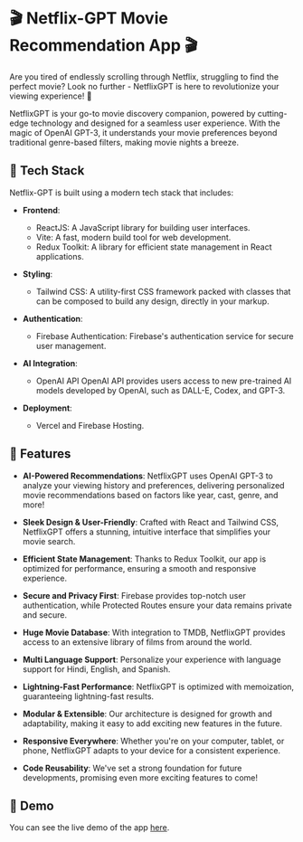 # 🎬 Netflix-GPT Movie Recommendation App 🎬

Are you tired of endlessly scrolling through Netflix, struggling to find the perfect movie? Look no further - NetflixGPT is here to revolutionize your viewing experience! 🍿

NetflixGPT is your go-to movie discovery companion, powered by cutting-edge technology and designed for a seamless user experience. With the magic of OpenAI GPT-3, it understands your movie preferences beyond traditional genre-based filters, making movie nights a breeze.


## 🚀 Tech Stack

Netflix-GPT is built using a modern tech stack that includes:

- **Frontend**:
  - ReactJS: A JavaScript library for building user interfaces.
  - Vite: A fast, modern build tool for web development.
  - Redux Toolkit: A library for efficient state management in React applications.

- **Styling**:
  - Tailwind CSS: A utility-first CSS framework packed with classes that can be composed to build any design, directly in your markup.
    
- **Authentication**:
  - Firebase Authentication: Firebase's authentication service for secure user management.

- **AI Integration**:
  - OpenAI API OpenAI API provides users access to new pre-trained AI models developed by OpenAI, such as DALL-E, Codex, and GPT-3.


- **Deployment**:
  - Vercel and Firebase Hosting.

## 🚀 Features 

- **AI-Powered Recommendations**: NetflixGPT uses OpenAI GPT-3 to analyze your viewing history and preferences, delivering personalized movie recommendations based on factors like year, cast, genre, and more!

- **Sleek Design & User-Friendly**: Crafted with React and Tailwind CSS, NetflixGPT offers a stunning, intuitive interface that simplifies your movie search.

- **Efficient State Management**: Thanks to Redux Toolkit, our app is optimized for performance, ensuring a smooth and responsive experience.

- **Secure and Privacy First**: Firebase provides top-notch user authentication, while Protected Routes ensure your data remains private and secure.

- **Huge Movie Database**: With integration to TMDB, NetflixGPT provides access to an extensive library of films from around the world.

- **Multi Language Support**: Personalize your experience with language support for Hindi, English, and Spanish.

- **Lightning-Fast Performance**: NetflixGPT is optimized with memoization, guaranteeing lightning-fast results.

- **Modular & Extensible**: Our architecture is designed for growth and adaptability, making it easy to add exciting new features in the future.

- **Responsive Everywhere**: Whether you're on your computer, tablet, or phone, NetflixGPT adapts to your device for a consistent experience.

- **Code Reusability**: We've set a strong foundation for future developments, promising even more exciting features to come!


## 🚀 Demo

You can see the live demo of the app [here](https://snegicodes-netflix.vercel.app).
